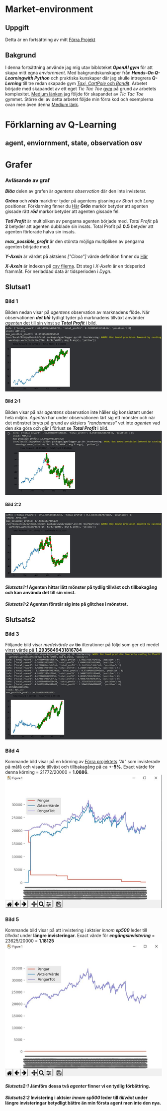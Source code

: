 # Market-environment

## Uppgift
Detta är en fortsättning av mitt [Förra Projekt](https://github.com/abbsimoga/Enstaka-programerings-projekt/tree/master/Enstaka_programering/StockMarket)

## Bakgrund
I denna fortsättning använde jag mig utav bibloteket **_OpenAI gym_** för att skapa mitt egna *enviornment*. Med bakgrundskunskaper från **_Hands-On Q-Learningwith Python_** och praktiska kunskaper där jag skulle intregrera **_Q-Lerning_** till tre redan skapade gym [*Taxi*, *CartPole* och *Bandit*](https://colab.research.google.com/drive/1RwkDfI0lxFZmXXNk1q88PWA7HQiJjlBL#scrollTo=Ac6y6qG-3kV3).
Arbetet började med skapandet av ett eget *Tic Tac Toe* [gym](https://github.com/abbsimoga/TicTacGym) på grund av arbetets komplexitet. [Medium länken](https://medium.com/@apoddar573/making-your-own-custom-environment-in-gym-c3b65ff8cdaa) jag följde för skapandet av *Tic Tac Toe* gymmet. Större del av detta arbetet följde min förra kod och exemplerna ovan men även denna [Medium länk](https://towardsdatascience.com/creating-a-custom-openai-gym-environment-for-stock-trading-be532be3910e).

# Förklarning av Q-Learning
## agent, enviornment, state, observation osv

# Grafer

### Avläsande av graf
**_Blåa_** delen av grafen är *agentens* *observation* där den inte invisterar.

**_Gröna_** och **_röda_** markörer tyder på agentens gissning av *Short* och *Long* positioner. Förklarning finner du [Här](https://www.investor.gov/introduction-investing/investing-basics/how-stock-markets-work/stock-purchases-and-sales-long-and) **_Grön_** markör betyder att agenten gissade rätt **_röd_** markör betyder att agenten gissade fel.

**_Totl Profit_** är multipliken av pengarna agenten började med. *Total Profit* på **2** betyder att agenten dubblade sin insats. Total Profit på **0.5** betyder att agenten förlorade halva sin insats.

**_max_possible_profit_** är den största möjliga multipliken av pengarna agenten började med.

**_Y-Axeln_** är värdet på aktsiens *["Close"]* värde definition finner du [Här](https://www.investopedia.com/terms/c/closingprice.asp)

**_X-Axeln_** är indexen på [csv filerna](https://github.com/abbsimoga/Market-environment/tree/master/Market_environment/datasets). Ett steg i *X-Axeln* är en tidsperiod frammåt. För nerladdad data är tidsperioden i *Dygn*.

## Slutsat1
### Bild 1
Bilden nedan visar på *agentens* observation av marknadens flöde. När observationen **_det blå_** tydligt tyder på marknadens tillväxt använder *agenten* det till sin vinst se **_Total Profit_** i bild.
![png](docs/Capture3.JPG)

#### Bild 2:1
Bilden visar på när *agentens* observation inte håller sig konsistant under hela miljön. *Agenten* har under observationen lärt sig ett mönster och när det mönstret bryts på grund av aktsiers *"randomness"* vet inte *agenten* vad den ska göra och går i förlust se **_Total Profit_** i bild.
![png](docs/Capture1.JPG)

#### Bild 2:2
![png](docs/Capture2.JPG)

#### **_Slutsats1:1_** Agenten hittar lätt mönster på tydlig tillväxt och tillbakagång och kan använda det till sin vinst.

#### **_Slutsats1:2_** Agenten förstår sig inte på glitches i mönstret.

## Slutsats2
### Bild 3
Följande bild visar *medelvärde* av **tio** itterationer på följd som ger ett medel vinst värde på **1.2935849431816784**
![png](docs/Capture7.JPG)

### Bild 4
Kommande bild visar på en körning av [Förra projektets](https://github.com/abbsimoga/Enstaka-programerings-projekt/tree/master/Enstaka_programering/StockMarket) *"AI"* som invisterade på måfå och visade tillväxt och tillbakagång på ca **+-5%**. Exact värde för denna körning = 21772/20000 = **1.0886**.
![png](docs/Capture4.JPG)

### Bild 5
Kommande bild visar på att invistering i aktsier *innom* **_sp500_** leder till *tillväxt* under **längre invisteringar**. Exact värde för **_engångsinvistering_** = 23625/20000 = **1.18125**
![png](docs/Capture6.JPG)

#### **_Slutsats2:1_** Jämförs dessa två *agenter* finner vi en tydlig förbättring.

#### **_Slutsats2:2_** Invistering i aktsier *innom* **_sp500_** leder till *tillväxt* under **längre invisteringar** betydligt bättre än min **första** agent men inte den **nya**.